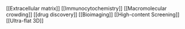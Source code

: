 [[Extracellular matrix]]
[[Immunocytochemistry]]
[[Macromolecular crowding]]
[[drug discovery]]
[[Bioimaging]]
[[High-content Screening]]
[[Ultra-flat 3D]]

